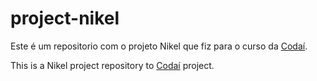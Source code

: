 # project-nikel

Este é um repositorio com o projeto Nikel que fiz para o curso da  [Codaí](https://codai.growdev.com.br/).

This is a Nikel project repository to [Codaí](https://codai.growdev.com.br/) project.
